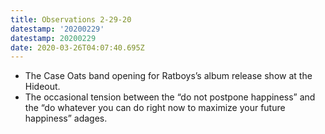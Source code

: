 ```yaml
---
title: Observations 2-29-20
datestamp: '20200229'
datestamp: 20200229
date: 2020-03-26T04:07:40.695Z
---
```

- The Case Oats band opening for Ratboys’s album release show at the Hideout.
- The occasional tension between the “do not postpone happiness” and the “do whatever you can do right now to maximize your future happiness” adages.
